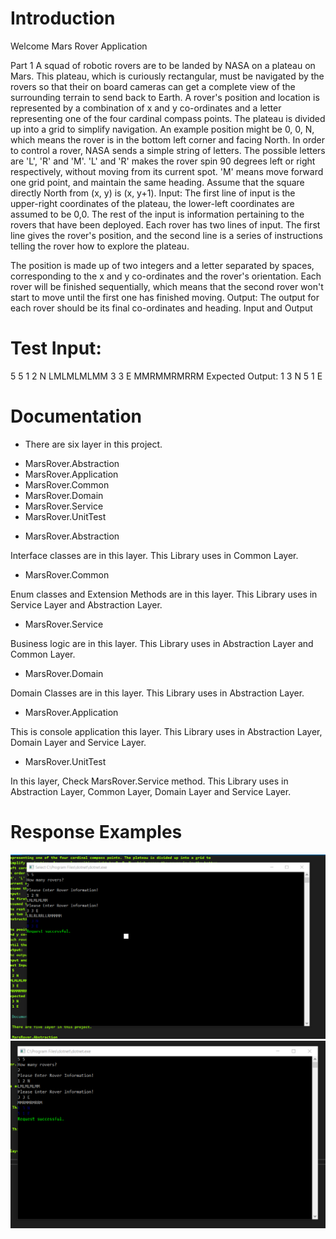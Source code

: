 # Introduction

Welcome Mars Rover Application 
 
Part 1
A squad of robotic rovers are to be landed by NASA on a plateau on Mars. This plateau, which is
curiously rectangular, must be navigated by the rovers so that their on board cameras can get a
complete view of the surrounding terrain to send back to Earth.
A rover's position and location is represented by a combination of x and y co-ordinates and a letter
representing one of the four cardinal compass points. The plateau is divided up into a grid to
simplify navigation. An example position might be 0, 0, N, which means the rover is in the bottom
left corner and facing North.
In order to control a rover, NASA sends a simple string of letters. The possible letters are 'L', 'R' and
'M'. 'L' and 'R' makes the rover spin 90 degrees left or right respectively, without moving from its
current spot. 'M' means move forward one grid point, and maintain the same heading.
Assume that the square directly North from (x, y) is (x, y+1).
Input:
The first line of input is the upper-right coordinates of the plateau, the lower-left coordinates are
assumed to be 0,0.
The rest of the input is information pertaining to the rovers that have been deployed. Each rover
has two lines of input. The first line gives the rover's position, and the second line is a series of
instructions telling the rover how to explore the plateau.

The position is made up of two integers and a letter separated by spaces, corresponding to the x
and y co-ordinates and the rover's orientation.
Each rover will be finished sequentially, which means that the second rover won't start to move
until the first one has finished moving.
Output:
The output for each rover should be its final co-ordinates and heading.
Input and Output
# Test Input:
5 5
1 2 N
LMLMLMLMM
3 3 E
MMRMMRMRRM
Expected Output:
1 3 N
5 1 E

# Documentation

* There are six layer in this project. 

- MarsRover.Abstraction
- MarsRover.Application
- MarsRover.Common
- MarsRover.Domain
- MarsRover.Service
- MarsRover.UnitTest

* MarsRover.Abstraction

Interface classes are in this layer. This Library uses in Common Layer.

* MarsRover.Common

Enum classes and Extension Methods are in this layer. This Library uses in Service Layer and Abstraction Layer.

* MarsRover.Service

Business logic are in this layer. This Library uses in Abstraction Layer and Common Layer.

* MarsRover.Domain

Domain Classes are in this layer. This Library uses in Abstraction Layer.

* MarsRover.Application

This is console application this layer. This Library uses in Abstraction Layer, Domain Layer and Service Layer.

* MarsRover.UnitTest

 In this layer, Check MarsRover.Service method. This Library uses in Abstraction Layer, Common Layer, Domain Layer and Service Layer.

# Response Examples

![](/MarsRoverApplication/MarsRoverApplication/assets/test1-result.png)
![](/MarsRoverApplication/MarsRoverApplication/assets/test2-result.png)
